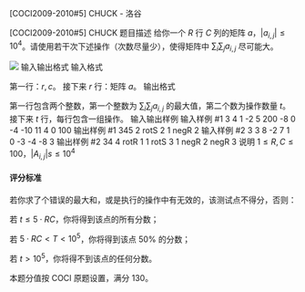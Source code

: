 



[COCI2009-2010#5] CHUCK - 洛谷














[COCI2009-2010#5] CHUCK
题目描述
给你一个 $R$ 行 $C$ 列的矩阵 $a$，$|a_{i,j}| \le 10^4$。请使用若干次下述操作（次数尽量少），使得矩阵中 $\sum_i \sum_j a_{i,j}$ 尽可能大。

![](https://s1.ax1x.com/2022/06/17/XLkErD.png)
输入输出格式
输入格式

第一行：$r,c$。
接下来 $r$ 行：矩阵 $a$。
输出格式

第一行包含两个整数，第一个整数为 $\sum_i \sum_j a_{i,j}$ 的最大值，第二个数为操作数量 $t$。
接下来 $t$ 行，每行包含一组操作。
输入输出样例
输入样例 #1
3 4
1 -2 5 200
-8 0 -4 -10
11 4 0 100
输出样例 #1
345 2
rotS 2 1
negR 2
输入样例 #2
3 3
8 -2 7
1 0 -3
-4 -8 3
输出样例 #2
34 4
rotR 1 1
rotS 3 1
negR 2
negR 3
说明
$1 \le R,C \le 100$，$|A_{i,j}|s \le 10^4$

#### 评分标准
若你求了个错误的最大和，或是执行的操作中有无效的，该测试点不得分，否则：

若 $t \le 5 \cdot RC$，你将得到该点的所有分数；

若 $5\cdot RC<T<10^5$，你将得到该点 $50\%$ 的分数；

若 $t > 10^5$，你将得不到该点的任何分数。

本题分值按 COCI 原题设置，满分 $130$。







